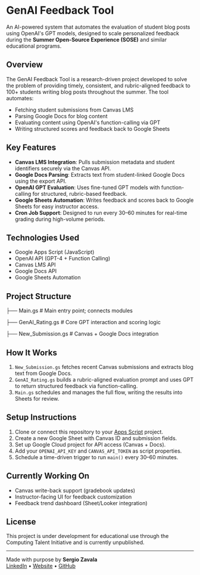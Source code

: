 # GenAI Feedback Tool

An AI-powered system that automates the evaluation of student blog posts using OpenAI's GPT models, designed to scale personalized feedback during the **Summer Open-Source Experience (SOSE)** and similar educational programs.

## Overview

The GenAI Feedback Tool is a research-driven project developed to solve the problem of providing timely, consistent, and rubric-aligned feedback to 100+ students writing blog posts throughout the summer. The tool automates:

- Fetching student submissions from Canvas LMS
- Parsing Google Docs for blog content
- Evaluating content using OpenAI's function-calling via GPT
- Writing structured scores and feedback back to Google Sheets

## Key Features

- **Canvas LMS Integration**: Pulls submission metadata and student identifiers securely via the Canvas API.
- **Google Docs Parsing**: Extracts text from student-linked Google Docs using the export API.
- **OpenAI GPT Evaluation**: Uses fine-tuned GPT models with function-calling for structured, rubric-based feedback.
- **Google Sheets Automation**: Writes feedback and scores back to Google Sheets for easy instructor access.
- **Cron Job Support**: Designed to run every 30–60 minutes for real-time grading during high-volume periods.

## Technologies Used

- Google Apps Script (JavaScript)
- OpenAI API (GPT-4 + Function Calling)
- Canvas LMS API
- Google Docs API
- Google Sheets Automation

## Project Structure
├── Main.gs                # Main entry point; connects modules 

├── GenAI_Rating.gs        # Core GPT interaction and scoring logic 

├── New_Submission.gs      # Canvas + Google Docs integration

## How It Works

1. `New_Submission.gs` fetches recent Canvas submissions and extracts blog text from Google Docs.
2. `GenAI_Rating.gs` builds a rubric-aligned evaluation prompt and uses GPT to return structured feedback via function-calling.
3. `Main.gs` schedules and manages the full flow, writing the results into Sheets for review.

## Setup Instructions

1. Clone or connect this repository to your [Apps Script](https://script.google.com/) project.
2. Create a new Google Sheet with Canvas ID and submission fields.
3. Set up Google Cloud project for API access (Canvas + Docs).
4. Add your `OPENAI_API_KEY` and `CANVAS_API_TOKEN` as script properties.
5. Schedule a time-driven trigger to run `main()` every 30–60 minutes.

## Currently Working On

- Canvas write-back support (gradebook updates)
- Instructor-facing UI for feedback customization
- Feedback trend dashboard (Sheet/Looker integration)

## License

This project is under development for educational use through the Computing Talent Initiative and is currently unpublished. 

---

Made with purpose by **Sergio Zavala**  
[LinkedIn](https://www.linkedin.com/in/sergiozavala1) • [Website](https://sergiozavala.dev) • [GitHub](https://github.com/sezavala)
